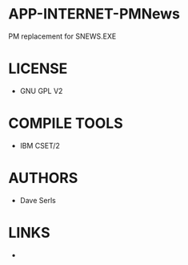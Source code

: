 # APP-INTERNET-PMNews
PM replacement for SNEWS.EXE

LICENSE
===============
* GNU GPL V2

COMPILE TOOLS
===============
* IBM CSET/2
 
AUTHORS
===============
* Dave Serls

LINKS
===============
* 
